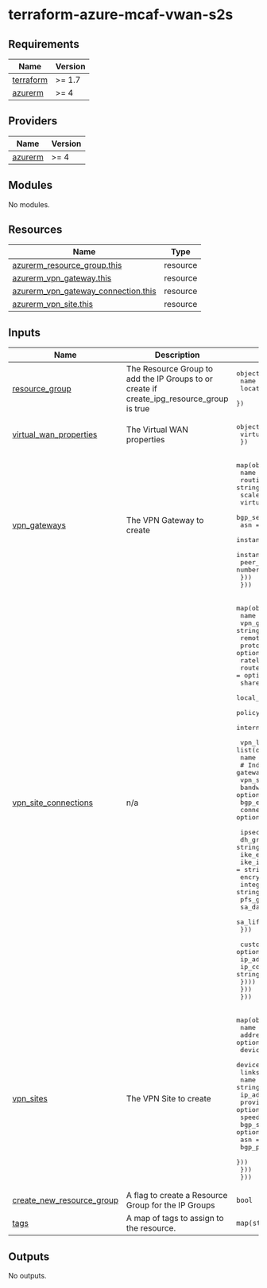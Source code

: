# terraform-azure-mcaf-vwan-s2s
<!-- BEGIN_TF_DOCS -->
## Requirements

| Name | Version |
|------|---------|
| <a name="requirement_terraform"></a> [terraform](#requirement\_terraform) | >= 1.7 |
| <a name="requirement_azurerm"></a> [azurerm](#requirement\_azurerm) | >= 4 |

## Providers

| Name | Version |
|------|---------|
| <a name="provider_azurerm"></a> [azurerm](#provider\_azurerm) | >= 4 |

## Modules

No modules.

## Resources

| Name | Type |
|------|------|
| [azurerm_resource_group.this](https://registry.terraform.io/providers/hashicorp/azurerm/latest/docs/resources/resource_group) | resource |
| [azurerm_vpn_gateway.this](https://registry.terraform.io/providers/hashicorp/azurerm/latest/docs/resources/vpn_gateway) | resource |
| [azurerm_vpn_gateway_connection.this](https://registry.terraform.io/providers/hashicorp/azurerm/latest/docs/resources/vpn_gateway_connection) | resource |
| [azurerm_vpn_site.this](https://registry.terraform.io/providers/hashicorp/azurerm/latest/docs/resources/vpn_site) | resource |

## Inputs

| Name | Description | Type | Default | Required |
|------|-------------|------|---------|:--------:|
| <a name="input_resource_group"></a> [resource\_group](#input\_resource\_group) | The Resource Group to add the IP Groups to or create if create\_ipg\_resource\_group is true | <pre>object({<br>    name     = string<br>    location = string<br>  })</pre> | n/a | yes |
| <a name="input_virtual_wan_properties"></a> [virtual\_wan\_properties](#input\_virtual\_wan\_properties) | The Virtual WAN properties | <pre>object({<br>    virtual_wan_id = string<br>  })</pre> | n/a | yes |
| <a name="input_vpn_gateways"></a> [vpn\_gateways](#input\_vpn\_gateways) | The VPN Gateway to create | <pre>map(object({<br>    name               = string<br>    routing_preference = string<br>    scale_unit         = number<br>    virtual_hub_id     = string<br>    bgp_settings = optional(object({<br>      asn                            = number<br>      instance_0_bgp_peering_address = optional(string)<br>      instance_1_bgp_peering_address = optional(string)<br>      peer_weight                    = number<br>    }))<br>  }))</pre> | n/a | yes |
| <a name="input_vpn_site_connections"></a> [vpn\_site\_connections](#input\_vpn\_site\_connections) | n/a | <pre>map(object({<br>    name                                  = string<br>    vpn_gateway_name                      = string<br>    remote_vpn_site_name                  = string<br>    protocol                              = optional(string)<br>    ratelimit_enabled                     = optional(bool)<br>    route_weight                          = optional(number)<br>    shared_key                            = optional(string)<br>    local_azure_ip_address_enabled        = optional(bool)<br>    policy_based_traffic_selector_enabled = optional(bool)<br>    internet_security_enabled             = optional(bool)<br><br>    vpn_links = list(object({<br>      name = string<br>      # Index of the link on the vpn gateway<br>      vpn_site_link_number = number<br>      bandwidth_mbps       = optional(number)<br>      bgp_enabled          = optional(bool)<br>      connection_mode      = optional(string)<br><br>      ipsec_policy = optional(object({<br>        dh_group                 = string<br>        ike_encryption_algorithm = string<br>        ike_integrity_algorithm  = string<br>        encryption_algorithm     = string<br>        integrity_algorithm      = string<br>        pfs_group                = string<br>        sa_data_size_kb          = string<br>        sa_lifetime_sec          = string<br>      }))<br><br>      custom_bgp_address = optional(list(object({<br>        ip_address          = string<br>        ip_configuration_id = string<br>      })))<br>    }))<br>  }))</pre> | n/a | yes |
| <a name="input_vpn_sites"></a> [vpn\_sites](#input\_vpn\_sites) | The VPN Site to create | <pre>map(object({<br>    name          = string<br>    address_cidrs = optional(list(string))<br>    device_model  = optional(string)<br>    device_vendor = optional(string)<br>    links = list(object({<br>      name          = string<br>      ip_address    = optional(string)<br>      provider_name = optional(string)<br>      speed_in_mbps = optional(number)<br>      bgp_settings = optional(object({<br>        asn                 = number<br>        bgp_peering_address = string<br>      }))<br>    }))<br>  }))</pre> | n/a | yes |
| <a name="input_create_new_resource_group"></a> [create\_new\_resource\_group](#input\_create\_new\_resource\_group) | A flag to create a Resource Group for the IP Groups | `bool` | `true` | no |
| <a name="input_tags"></a> [tags](#input\_tags) | A map of tags to assign to the resource. | `map(string)` | `{}` | no |

## Outputs

No outputs.
<!-- END_TF_DOCS -->